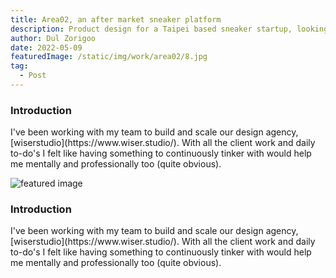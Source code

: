 ```yaml
---
title: Area02, an after market sneaker platform
description: Product design for a Taipei based sneaker startup, looking to reshape the Taiwanese sneaker landscape
author: Dul Zorigoo
date: 2022-05-09
featuredImage: /static/img/work/area02/8.jpg
tag:
  - Post
---
```


<div class="grid grid-cols-1">

</div>

<div class="max-w-full flex-col justify-center">
  <!-- Title -->
  <h3 class="text-xl font-semibold text-white mx-auto mb-8 max-w-lg">
    Introduction
  </h3>
  <!-- Text -->
  <p class="mx-auto max-w-lg">
    I've been working with my team to build and scale our design agency, [wiserstudio](https://www.wiser.studio/). With all the client work and daily to-do's I felt like having something to continuously tinker with would help me mentally and professionally too (quite obvious).
  </p>
</div>

<div class="flex w-full justify-center my-16">
  <img src="/static/img/aav.jpg" alt="featured image" class="rounded-xl w-full max-w-5xl">
</div>

<!-- Title -->
<h3 class="text-xl font-semibold text-white mx-auto max-w-lg mb-8">
  Introduction
</h3>
<!-- Text -->
<p class="mx-auto max-w-lg">
  I've been working with my team to build and scale our design agency, [wiserstudio](https://www.wiser.studio/). With all the client work and daily to-do's I felt like having something to continuously tinker with would help me mentally and professionally too (quite obvious).
</p>